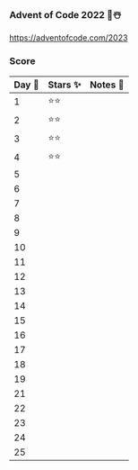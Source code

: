 ### Advent of Code 2022 🎄☃️
https://adventofcode.com/2023

### Score

| Day 📆 | Stars ✨ | Notes 🎁 |
|--------|---------|----------|
| 1      | ⭐️⭐️    |          |
| 2      | ⭐️⭐️    |          |
| 3      | ⭐️⭐️    |          |
| 4      | ⭐️⭐️    |          |
| 5      |         |          |
| 6      |         |          |
| 7      |         |          |
| 8      |         |          |
| 9      | ️       |          |
| 10     |         |          |
| 11     |         |          |
| 12     |         |          |
| 13     |         |          |
| 14     |         |          |
| 15     |         |          |
| 16     |         |          |
| 17     |         |          |
| 18     |         |          |
| 19     |         |          |
| 21     |         |          |
| 22     |         |          |
| 23     |         |          |
| 24     |         |          |
| 25     |         |          |